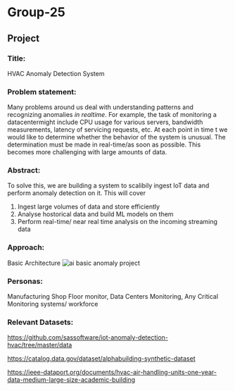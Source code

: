 # Group-25
## Project
### Title:
HVAC Anomaly Detection System 

### Problem statement:
Many problems around us deal with understanding patterns and recognizing anomalies *in realtime*. For example, the task of monitoring a datacentermight include CPU usage for various servers, bandwidth measurements, latency of servicing requests, etc. At each point in time t we would like to determine whether the behavior of the system is unusual. The determination must be made in real-time/as soon as possible. This becomes more challenging with large amounts of data. 

### Abstract:

To solve this, we are building a system to scalibily ingest IoT data and perform anomaly detection on it. 
This will cover
1. Ingest large volumes of data and store efficiently 
2. Analyse hostorical data and build ML models on them
3. Perform real-time/ near real time analysis on the incoming streaming data

### Approach:

Basic Architecture 
![ai basic anomaly project](https://user-images.githubusercontent.com/98665151/155423222-68623b06-e9a8-4691-98bf-979baf453cc4.jpeg)

### Personas:
Manufacturing Shop Floor monitor, Data Centers Monitoring, Any Critical Monitoring systems/ workforce

### Relevant Datasets:
https://github.com/sassoftware/iot-anomaly-detection-hvac/tree/master/data

https://catalog.data.gov/dataset/alphabuilding-synthetic-dataset

https://ieee-dataport.org/documents/hvac-air-handling-units-one-year-data-medium-large-size-academic-building

